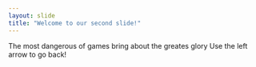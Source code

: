 ```yaml
---
layout: slide
title: "Welcome to our second slide!"
---
```

The most dangerous of games bring about the greates glory
Use the left arrow to go back!
